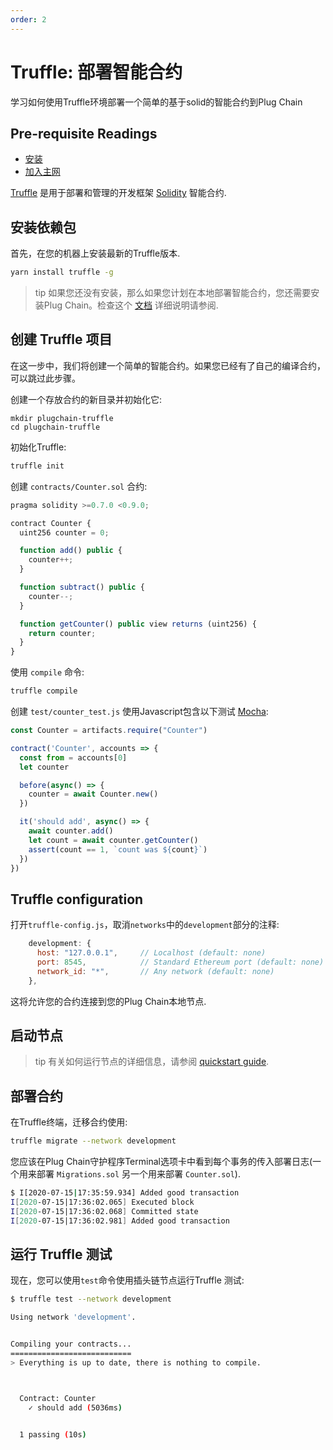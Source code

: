 ```yaml
---
order: 2
---
```


# Truffle: 部署智能合约

 学习如何使用Truffle环境部署一个简单的基于solid的智能合约到Plug Chain 

## Pre-requisite Readings

- [安装](./../get-started/install.md)
- [加入主网](./../get-started/mainnet.md) 

[Truffle](https://www.trufflesuite.com/truffle) 是用于部署和管理的开发框架
[Solidity](https://github.com/ethereum/solidity) 智能合约.

## 安装依赖包

首先，在您的机器上安装最新的Truffle版本.

```bash
yarn install truffle -g
```

> tip
如果您还没有安装，那么如果您计划在本地部署智能合约，您还需要安装Plug Chain。检查这个 [文档](./../get-started/install.md) 详细说明请参阅.

## 创建 Truffle 项目

在这一步中，我们将创建一个简单的智能合约。如果您已经有了自己的编译合约，可以跳过此步骤。

创建一个存放合约的新目录并初始化它:

```console
mkdir plugchain-truffle
cd plugchain-truffle
```

初始化Truffle:

```bash
truffle init
```

创建 `contracts/Counter.sol` 合约:

```javascript
pragma solidity >=0.7.0 <0.9.0;

contract Counter {
  uint256 counter = 0;

  function add() public {
    counter++;
  }

  function subtract() public {
    counter--;
  }

  function getCounter() public view returns (uint256) {
    return counter;
  }
}
```

使用 `compile` 命令:

```bash
truffle compile
```

创建 `test/counter_test.js` 使用Javascript包含以下测试 [Mocha](https://mochajs.org/):

```javascript
const Counter = artifacts.require("Counter")

contract('Counter', accounts => {
  const from = accounts[0]
  let counter

  before(async() => {
    counter = await Counter.new()
  })

  it('should add', async() => {
    await counter.add()
    let count = await counter.getCounter()
    assert(count == 1, `count was ${count}`)
  })
})
```

## Truffle configuration

打开`truffle-config.js`，取消`networks`中的`development`部分的注释:

```javascript
    development: {
      host: "127.0.0.1",     // Localhost (default: none)
      port: 8545,            // Standard Ethereum port (default: none)
      network_id: "*",       // Any network (default: none)
    },
```

这将允许您的合约连接到您的Plug Chain本地节点.

## 启动节点

> tip
有关如何运行节点的详细信息，请参阅 [quickstart guide](./../get-started/mainnet.md).


## 部署合约

在Truffle终端，迁移合约使用:

```bash
truffle migrate --network development
```

您应该在Plug Chain守护程序Terminal选项卡中看到每个事务的传入部署日志(一个用来部署 `Migrations.sol` 另一个用来部署 `Counter.sol`).

```bash
$ I[2020-07-15|17:35:59.934] Added good transaction                       module=mempool tx=22245B935689918D332F58E82690F02073F0453D54D5944B6D64AAF1F21974E2 res="&{CheckTx:log:\"[]\" gas_wanted:6721975 }" height=3 total=1
I[2020-07-15|17:36:02.065] Executed block                               module=state height=4 validTxs=1 invalidTxs=0
I[2020-07-15|17:36:02.068] Committed state                              module=state height=4 txs=1 appHash=76BA85365F10A59FE24ADCA87544191C2D72B9FB5630466C5B71E878F9C0A111
I[2020-07-15|17:36:02.981] Added good transaction                       module=mempool tx=84516B4588CBB21E6D562A6A295F1F8876076A0CFF2EF1B0EC670AD8D8BB5425 res="&{CheckTx:log:\"[]\" gas_wanted:6721975 }" height=4 total=1
```

## 运行 Truffle 测试

现在，您可以使用`test`命令使用插头链节点运行Truffle 测试:

```bash
$ truffle test --network development

Using network 'development'.


Compiling your contracts...
===========================
> Everything is up to date, there is nothing to compile.



  Contract: Counter
    ✓ should add (5036ms)


  1 passing (10s)
```
